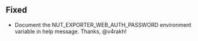 ## Fixed
- Document the NUT_EXPORTER_WEB_AUTH_PASSWORD environment variable in help message. Thanks, @v4rakh!

